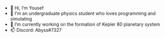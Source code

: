 - 👋 Hi, I’m Yousef
- 👀 I'm an undergraduate physics student who loves programming and simulating
- 🌱 I’m currently working on the formation of Kepler 80 planetary system
- 📫 Discord: Abyss#7327

<!---
YousefAbyss/YousefAbyss is a ✨ special ✨ repository because its `README.md` (this file) appears on your GitHub profile.
You can click the Preview link to take a look at your changes.
--->
